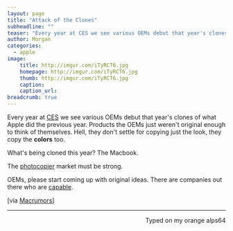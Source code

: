 ```yaml
---
layout: page
title: "Attack of the Clones"
subheadline: ""
teaser: "Every year at CES we see various OEMs debut that year's clones of what Apple did the previous year. Products the OEMs just weren't original enough to think of themselves. Hell, they don't settle for copying just the look, they copy the colors too."
author: Morgan
categories:
  - apple
image:
    title: http://imgur.com/iTyRCT6.jpg
    homepage: http://imgur.com/iTyRCT6.jpg
    thumb: http://imgur.com/iTyRCT6.jpg
    caption:
    caption_url:
breadcrumb: true
---
```


Every year at [CES](http://www.engadget.com/tag/CES/) we see various OEMs debut that year's clones of what Apple did the previous year. Products the OEMs just weren't original enough to think of themselves. Hell, they don't settle for copying just the look, they copy the **colors** too.

What's being cloned this year? The Macbook.

The [photocopier](http://www.youtube.com/watch?v=N-2C2gb6ws8&t=0m32s) market must be strong.

OEMs, please start coming up with original ideas. There are companies out there who are  [capable](https://www.microsoft.com/surface/en-us/devices/surface-book).

[via [Macrumors](http://www.macrumors.com/2016/01/05/lenovo-lg-hp-macbook-lookalikes-ces-2016/)]

---
<p align="right">Typed on my orange alps64</p>
